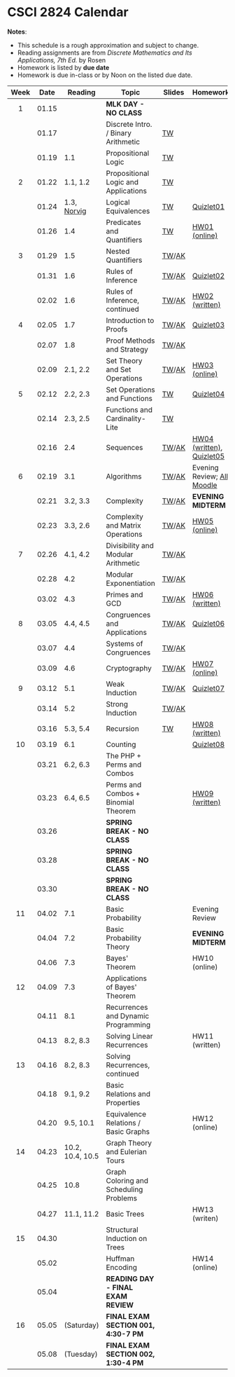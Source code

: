 # CSCI 2824 Calendar

**Notes**:
- This schedule is a rough approximation and subject to change.
- Reading assignments are from _Discrete Mathematics and Its Applications, 7th Ed._ by Rosen 
- Homework is listed by **due date**
- Homework is due in-class or by Noon on the listed due date. 

| Week   | Date         | Reading         |                   Topic             	  | Slides      | Homework  	      | 
|:------:|:------------:| ----------------| ------------------------------------------|-------------|-----------------|
| 1      | 01.15        |                 | **MLK DAY - NO CLASS**       |             |                 |	
|        | 01.17        |                 | Discrete Intro. / Binary Arithmetic       |	[TW](https://drive.google.com/open?id=1i8A7sinKdxT1fBWIxM-hg7WioWAnN6r0)            |                 |	
|        | 01.19        | 1.1             | Propositional Logic                       |	[TW](https://drive.google.com/open?id=1lgZpSCjV2lEB2_7yQOqPJmHjMS3Ocig4)            |                 |	
| 2      | 01.22        | 1.1, 1.2        | Propositional Logic and Applications      |	[TW](https://drive.google.com/open?id=1fQYjJIFzUCAm2HfwQ1BwE965j9-YLrZi)		        |	      	     	  | 
|        | 01.24        | 1.3, [Norvig](http://norvig.com/sudoku.html) | Logical Equivalences |	[TW](https://drive.google.com/open?id=1OrDshJjFyktHIQehsdoXryRpdj_Qyvox)    | [Quizlet01](https://moodle.cs.colorado.edu/mod/quiz/view.php?id=21428)            |	
|        | 01.26        | 1.4             | Predicates and Quantifiers                |	[TW](https://drive.google.com/open?id=1r1h95vFaAtS2wOJGM7F1IE-7kjs6ZybG)		        | [HW01 (online)](https://moodle.cs.colorado.edu/mod/quiz/view.php?id=19437)   |
| 3      | 01.29        | 1.5             | Nested Quantifiers			                  |	[TW](https://drive.google.com/open?id=1mpkdN2twai28GkCA3xMvNBN38lxYK9MY)/[AK](https://drive.google.com/file/d/14sLi79_npogRtXbq_C54bN60B2BtYqU6/view?usp=sharing)            |                 | 
|        | 01.31        | 1.6             | Rules of Inference		                    |	[TW](https://drive.google.com/open?id=1u_EwiWVYsRGeBFj85ljqNNPtN6pGP7cu)/[AK](https://drive.google.com/file/d/12RpsC4Fu0uYGDGdTy-EQrDEuBL1ROH_L/view?usp=sharing)            | [Quizlet02](https://moodle.cs.colorado.edu/mod/quiz/view.php?id=21607)                | 
|        | 02.02        | 1.6             | Rules of Inference, continued             |	[TW](https://drive.google.com/open?id=18IrqheTO7DKJRbyg4Fo2ryH3pJCrfBGV)/[AK](https://drive.google.com/file/d/1pl36bn9hHDb9LCgy9-bxcBtv-s3PGYoG/view?usp=sharing)		        | [HW02 (written)](https://piazza.com/class_profile/get_resource/jc1c410ll63nl/jcvc7lhp7fv1qb)  |
| 4      | 02.05        | 1.7             | Introduction to Proofs 	                  |	[TW](https://drive.google.com/open?id=1e_e3x9LX6rraEYYRD4QYtBSc4ggU2stG)/[AK](https://drive.google.com/file/d/1aDhKZ7U4ig22oOVZpdyzB_UsUf-Q_1LQ/view?usp=sharing)           | [Quizlet03](https://moodle.cs.colorado.edu/mod/quiz/view.php?id=21708)                | 
|        | 02.07        | 1.8             | Proof Methods and Strategy 	              | [TW](https://drive.google.com/open?id=1qjgez__GA165a17cIWvD_gSZi4uSFWot)/[AK](https://drive.google.com/file/d/1ftCqJ62mW-QP14QX0kzx9Tsye0hLhxIy/view?usp=sharing)            |                 | 	
|        | 02.09        | 2.1, 2.2        | Set Theory and Set Operations	 	          | [TW](https://drive.google.com/open?id=134kpyxSmNqdZ5nXy4dn97BChh5lcILvR)/[AK](https://drive.google.com/file/d/1QQE17kUF4bcuKQK3FFFTluXuQKy1CYxZ/view?usp=sharing)  			    | [HW03 (online)](https://moodle.cs.colorado.edu/mod/quiz/view.php?id=19438)   |
| 5      | 02.12        | 2.2, 2.3        | Set Operations and Functions      		    |	[TW](https://drive.google.com/open?id=1rkFEUVotirkRjcW63VaQF8GGQ-x00BsT)            | [Quizlet04](https://moodle.cs.colorado.edu/mod/quiz/view.php?id=21852)                | 
|        | 02.14        | 2.3, 2.5        | Functions and Cardinality-Lite 	 		      |	[TW](https://drive.google.com/open?id=1opHM6AZ2kfNvLI1S_Q5_BXzKaxN_ebQW)            |                 | 
|        | 02.16        | 2.4             | Sequences 						  		              |	[TW](https://drive.google.com/open?id=13XydSpNyHafCzxntk4QpUMDWWG292agp)/[AK](https://drive.google.com/file/d/1GtNkGa5bBo3jRCq_u5fDLqPh3Ra1KGSH/view?usp=sharing)		        | [HW04 (written)](https://piazza.com/class_profile/get_resource/jc1c410ll63nl/jdg3fxcww5915p), [Quizlet05](https://moodle.cs.colorado.edu/mod/quiz/view.php?id=21955)  |
| 6      | 02.19        | 3.1             | Algorithms 						  		              |	[TW](https://drive.google.com/open?id=1DB--epJOcAXs_Ayamey0x2cR8c_BjECq)/[AK](https://drive.google.com/file/d/1dBo-Gmn8Ra7ckX5F-l-0ZHuOPmYj0Oko/view?usp=sharing)          | Evening Review; [All Moodle](https://moodle.cs.colorado.edu/mod/quiz/view.php?id=19433)      | 
|        | 02.21        | 3.2, 3.3        | Complexity			                          |	[TW](https://drive.google.com/open?id=1yu8xNf6joOgmMIkHDskw6BFYycUjSsCt)/[AK](https://drive.google.com/open?id=1dBo-Gmn8Ra7ckX5F-l-0ZHuOPmYj0Oko)            | **EVENING MIDTERM** | 
|        | 02.23        | 3.3, 2.6        | Complexity and Matrix Operations          |	[TW](https://drive.google.com/open?id=1Hs8OEcrH4WaKREkplOicBuVGB7kx1L_p)/[AK](https://drive.google.com/open?id=1Pozqc6GuTKwN9KgBMHwuhJ9FVqgxVEUL)		        | [HW05 (online)](https://moodle.cs.colorado.edu/mod/quiz/view.php?id=19439)   |
| 7      | 02.26        | 4.1, 4.2        | Divisibility and Modular Arithmetic		    |	[TW](https://drive.google.com/open?id=1xsZI1Jeoxco9ZORBpTIseBMYuFzCSetH)/[AK](https://drive.google.com/open?id=1CoxLT8bLnIvASoKsiMOTgN9Eoh1rH6KQ)            |                 | 
|        | 02.28        | 4.2             | Modular Exponentiation                 |	   [TW](https://drive.google.com/open?id=1PGPp0ZgSKYzx-7tWcs80c6gZcSem8wkI)/[AK](https://drive.google.com/open?id=1CoxLT8bLnIvASoKsiMOTgN9Eoh1rH6KQ)            |                 | 
|        | 03.02        | 4.3             | Primes and GCD 							              |	[TW](https://drive.google.com/open?id=1qowvnhOSUo3fAast7RAClyYvcTMU55iZ)/[AK](https://drive.google.com/open?id=1latCuwl_7cjOZX8QiUWLKstO5YywWRmK)		        | [HW06 (written)](https://piazza.com/class_profile/get_resource/jc1c410ll63nl/je0fexnbbdf398)  |
| 8      | 03.05        | 4.4, 4.5        | Congruences and Applications              |	[TW](https://drive.google.com/open?id=1Ly8rajFgmgD6ZDvU8AoHTfKVtYmj6Mul)/[AK](https://drive.google.com/open?id=10Dmh2Wt4zQ7j0L8ApE9gpBJQsdDtf9_M)            | [Quizlet06](https://moodle.cs.colorado.edu/mod/quiz/view.php?id=22344)                | 
|        | 03.07        | 4.4             | Systems of Congruences 				        	  |	[TW](https://drive.google.com/open?id=10BJZ0dCnGLpzUiZ-uQDJSogvkUit8heh)/[AK](https://drive.google.com/open?id=11jDX8RPMDlxlBYcw_rwcTx3VOWUe_hRK)            |                 | 
|        | 03.09        | 4.6             | Cryptography                              |	[TW](https://drive.google.com/open?id=1OB3rbyxGz_H8URmbFNwkOxImfpmpJF5H)/[AK](https://drive.google.com/open?id=1YWgqqANi5MpLuvmRTMYEbKgYL5zXmLmG)            | [HW07 (online)](https://moodle.cs.colorado.edu/mod/quiz/view.php?id=19440)   | 
| 9      | 03.12        | 5.1             | Weak Induction                            |	[TW](https://drive.google.com/open?id=1-BHc0wOkr8n19TnCS46YWKfpbnCVx3wH)/[AK](https://drive.google.com/open?id=1Z8Nf7c41XtK3e8q1QZWZ0nKw27OLrUTI)            | [Quizlet07](https://moodle.cs.colorado.edu/mod/quiz/view.php?id=22505)                | 
|        | 03.14        | 5.2             | Strong Induction 						  	          |	[TW](https://drive.google.com/open?id=1o5sKs5xyarMe_PS8-IZuwCig9Ywz6-cn)/[AK](https://drive.google.com/open?id=1Pl0HDq9VtHpIbHmmG7foD9GNatz5J0yB)           |                 | 
|        | 03.16        | 5.3, 5.4        | Recursion 						              		  |	[TW](https://drive.google.com/open?id=1edfrynYkOWurydeLNVVCKLu2I6209pu-)		        | [HW08 (written)](https://piazza.com/class_profile/get_resource/jc1c410ll63nl/jek7u9pwv663jq)  |
| 10     | 03.19        | 6.1             | Counting  		                            |	            | [Quizlet08](https://moodle.cs.colorado.edu/mod/quiz/view.php?id=22615)                | 
|        | 03.21        | 6.2, 6.3        | The PHP + Perms and Combos                |	            |                 | 
|        | 03.23        | 6.4, 6.5  	    | Perms and Combos + Binomial Theorem       |		     	    | [HW09 (written)](https://piazza.com/class_profile/get_resource/jc1c410ll63nl/jeu6k0h2d5u78a)   |
|        | 03.26        |                 | **SPRING BREAK - NO CLASS**               |	            |                 | 
|        | 03.28        |                 | **SPRING BREAK - NO CLASS**               |	            |                 | 
|        | 03.30        |                 | **SPRING BREAK - NO CLASS**               |			        |                 |
| 11     | 04.02        | 7.1             | Basic Probability                         |	            | Evening Review      | 
|        | 04.04        | 7.2             | Basic Probability Theory	                |	            | **EVENING MIDTERM** | 
|        | 04.06        | 7.3             | Bayes' Theorem              		          |			        | HW10 (online)  |
| 12     | 04.09        | 7.3             | Applications of Bayes' Theorem            |			        |	                | 
|        | 04.11        | 8.1             | Recurrences and Dynamic Programming       |			        |			            | 
|        | 04.13        | 8.2, 8.3        | Solving Linear Recurrences                |			        |	HW11 (written)   | 
| 13     | 04.16        | 8.2, 8.3        | Solving Recurrences, continued    			  |	            |                 | 
|        | 04.18        | 9.1, 9.2        | Basic Relations and Properties            |	            |                 | 
|        | 04.20        | 9.5, 10.1       | Equivalence Relations / Basic Graphs      |			        | HW12 (online)  |
| 14     | 04.23        | 10.2, 10.4, 10.5| Graph Theory and Eulerian Tours           |	            |                 | 
|        | 04.25        | 10.8            | Graph Coloring and Scheduling Problems    |	            |                 | 
|        | 04.27        | 11.1, 11.2      | Basic Trees                               |	    		    | HW13 (writen)   |
| 15     | 04.30        |                 | Structural Induction on Trees             |	            |                 | 
|        | 05.02        |                 | Huffman Encoding                          |			        |	HW14 (online)  |
|        | 05.04        |                 | **READING DAY - FINAL EXAM REVIEW**	      |			    |	          |
| 16     | 05.05        | (Saturday)      | **FINAL EXAM SECTION 001, 4:30-7 PM**     |			    |			      | 
|        | 05.08        | (Tuesday)       | **FINAL EXAM SECTION 002, 1:30-4 PM**     |			    |			      | 
